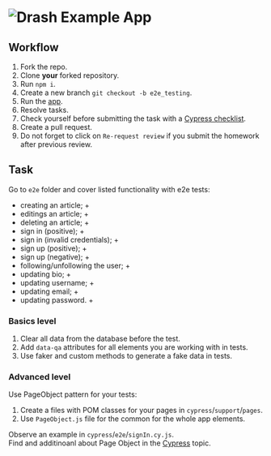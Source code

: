 # ![Drash Example App](logo.png)

## Workflow

1. Fork the repo.
1. Clone **your** forked repository.
1. Run `npm i`.
1. Create a new branch `git checkout -b e2e_testing`.
1. Run the [app](./DEV.md).
1. Resolve tasks.
1. Check yourself before submitting the task with a [Cypress checklist](https://mate-academy.github.io/qa-program/checklists/cypress.html).
1. Create a pull request.
1. Do not forget to click on `Re-request review` if you submit the homework after previous review.

## Task

Go to `e2e` folder and cover listed functionality with e2e tests:

- creating an article; +
- editings an article; +
- deleting an article; +
- sign in (positive); +
- sign in (invalid credentials); +
- sign up (positive); +
- sign up (negative); +
- following/unfollowing the user; +
- updating bio; +
- updating username; +
- updating email; +
- updating password. +

### Basics level

1. Clear all data from the database before the test. 
1. Add `data-qa` attributes for all elements you are working with in tests. 
1. Use faker and custom methods to generate a fake data in tests. 

### Advanced level

Use PageObject pattern for your tests:

1. Create a files with POM classes for your pages in `cypress`/`support`/`pages`.
1. Use `PageObject.js` file for the common for the whole app elements.

Observe an example in `cypress`/`e2e`/`signIn.cy.js`.  
Find and additinoanl about Page Object in the [Cypress](https://mate.academy/learn/javascript-testing/cypress#/theory) topic.
